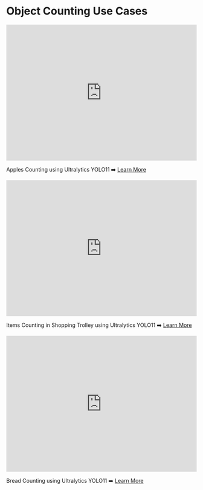 # Object Counting Use Cases

<div class="video-section">
  <div class="video-card">
    <iframe width="100%" height="360" src="https://www.youtube.com/embed/g5Onls24Djg" title="YouTube video player" frameborder="0" allow="accelerometer; autoplay; clipboard-write; encrypted-media; gyroscope; picture-in-picture" allowfullscreen></iframe>
    <p>Apples Counting using Ultralytics YOLO11 ➡️ <a href="https://www.youtube.com/embed/g5Onls24Djg" target="_blank">Learn More</a></p>
  </div>
  <div class="video-card">
    <iframe width="100%" height="360" src="https://www.youtube.com/embed/eoOkYDJIDHo" title="YouTube video player" frameborder="0" allow="accelerometer; autoplay; clipboard-write; encrypted-media; gyroscope; picture-in-picture" allowfullscreen></iframe>
    <p>Items Counting in Shopping Trolley using Ultralytics YOLO11 ➡️ <a href="https://www.youtube.com/embed/eoOkYDJIDHo" target="_blank">Learn More</a></p>
  </div>
  <div class="video-card">
    <iframe width="100%" height="360" src="https://www.youtube.com/embed/1qyxTP2U_Ow" title="YouTube video player" frameborder="0" allow="accelerometer; autoplay; clipboard-write; encrypted-media; gyroscope; picture-in-picture" allowfullscreen></iframe>
    <p>Bread Counting using Ultralytics YOLO11 ➡️ <a href="https://www.youtube.com/embed/1qyxTP2U_Ow" target="_blank">Learn More</a></p>
  </div>
</div>

